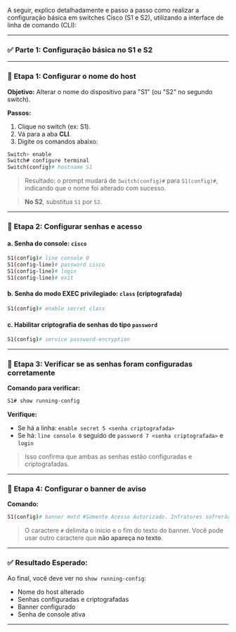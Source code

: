 A seguir, explico detalhadamente e passo a passo como realizar a configuração básica em switches Cisco (S1 e S2), utilizando a interface de linha de comando (CLI):

---

### ✅ **Parte 1: Configuração básica no S1 e S2**

---

### 🔹 **Etapa 1: Configurar o nome do host**

**Objetivo:** Alterar o nome do dispositivo para "S1" (ou "S2" no segundo switch).

**Passos:**

1. Clique no switch (ex: S1).
2. Vá para a aba **CLI**.
3. Digite os comandos abaixo:

```bash
Switch> enable
Switch# configure terminal
Switch(config)# hostname S1
```

> Resultado: o prompt mudará de `Switch(config)#` para `S1(config)#`, indicando que o nome foi alterado com sucesso.

> **No S2**, substitua `S1` por `S2`.

---

### 🔹 **Etapa 2: Configurar senhas e acesso**

#### **a. Senha do console: `cisco`**

```bash
S1(config)# line console 0
S1(config-line)# password cisco
S1(config-line)# login
S1(config-line)# exit
```

#### **b. Senha do modo EXEC privilegiado: `class` (criptografada)**

```bash
S1(config)# enable secret class
```

#### **c. Habilitar criptografia de senhas do tipo `password`**

```bash
S1(config)# service password-encryption
```

---

### 🔹 **Etapa 3: Verificar se as senhas foram configuradas corretamente**

**Comando para verificar:**

```bash
S1# show running-config
```

**Verifique:**

* Se há a linha: `enable secret 5 <senha criptografada>`
* Se há: `line console 0` seguido de `password 7 <senha criptografada>` e `login`

> Isso confirma que ambas as senhas estão configuradas e criptografadas.

---

### 🔹 **Etapa 4: Configurar o banner de aviso**

**Comando:**

```bash
S1(config)# banner motd #Somente Acesso Autorizado. Infratores sofrerão as consequências da lei.#
```

> O caractere `#` delimita o início e o fim do texto do banner. Você pode usar outro caractere que **não apareça no texto**.

---

### ✅ Resultado Esperado:

Ao final, você deve ver no `show running-config`:

* Nome do host alterado
* Senhas configuradas e criptografadas
* Banner configurado
* Senha de console ativa

---

